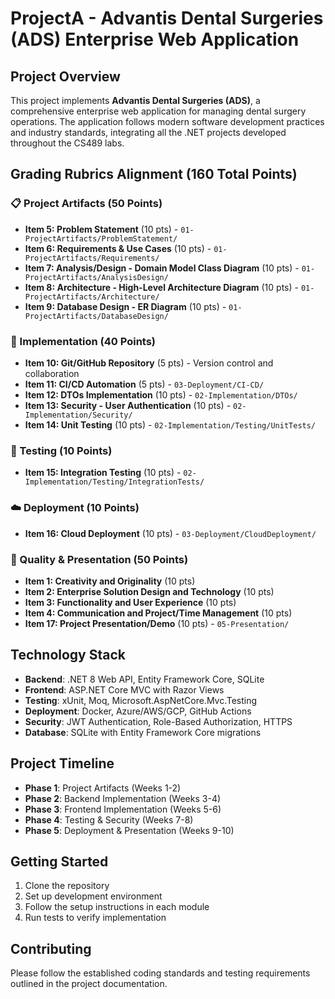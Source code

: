 # ProjectA - Advantis Dental Surgeries (ADS) Enterprise Web Application

## Project Overview
This project implements **Advantis Dental Surgeries (ADS)**, a comprehensive enterprise web application for managing dental surgery operations. The application follows modern software development practices and industry standards, integrating all the .NET projects developed throughout the CS489 labs.

## Grading Rubrics Alignment (160 Total Points)

### 📋 Project Artifacts (50 Points)
- **Item 5: Problem Statement** (10 pts) - `01-ProjectArtifacts/ProblemStatement/`
- **Item 6: Requirements & Use Cases** (10 pts) - `01-ProjectArtifacts/Requirements/`
- **Item 7: Analysis/Design - Domain Model Class Diagram** (10 pts) - `01-ProjectArtifacts/AnalysisDesign/`
- **Item 8: Architecture - High-Level Architecture Diagram** (10 pts) - `01-ProjectArtifacts/Architecture/`
- **Item 9: Database Design - ER Diagram** (10 pts) - `01-ProjectArtifacts/DatabaseDesign/`

### 🚀 Implementation (40 Points)
- **Item 10: Git/GitHub Repository** (5 pts) - Version control and collaboration
- **Item 11: CI/CD Automation** (5 pts) - `03-Deployment/CI-CD/`
- **Item 12: DTOs Implementation** (10 pts) - `02-Implementation/DTOs/`
- **Item 13: Security - User Authentication** (10 pts) - `02-Implementation/Security/`
- **Item 14: Unit Testing** (10 pts) - `02-Implementation/Testing/UnitTests/`

### 🧪 Testing (10 Points)
- **Item 15: Integration Testing** (10 pts) - `02-Implementation/Testing/IntegrationTests/`

### ☁️ Deployment (10 Points)
- **Item 16: Cloud Deployment** (10 pts) - `03-Deployment/CloudDeployment/`

### 🎯 Quality & Presentation (50 Points)
- **Item 1: Creativity and Originality** (10 pts)
- **Item 2: Enterprise Solution Design and Technology** (10 pts)
- **Item 3: Functionality and User Experience** (10 pts)
- **Item 4: Communication and Project/Time Management** (10 pts)
- **Item 17: Project Presentation/Demo** (10 pts) - `05-Presentation/`

## Technology Stack
- **Backend**: .NET 8 Web API, Entity Framework Core, SQLite
- **Frontend**: ASP.NET Core MVC with Razor Views
- **Testing**: xUnit, Moq, Microsoft.AspNetCore.Mvc.Testing
- **Deployment**: Docker, Azure/AWS/GCP, GitHub Actions
- **Security**: JWT Authentication, Role-Based Authorization, HTTPS
- **Database**: SQLite with Entity Framework Core migrations

## Project Timeline
- **Phase 1**: Project Artifacts (Weeks 1-2)
- **Phase 2**: Backend Implementation (Weeks 3-4)
- **Phase 3**: Frontend Implementation (Weeks 5-6)
- **Phase 4**: Testing & Security (Weeks 7-8)
- **Phase 5**: Deployment & Presentation (Weeks 9-10)

## Getting Started
1. Clone the repository
2. Set up development environment
3. Follow the setup instructions in each module
4. Run tests to verify implementation

## Contributing
Please follow the established coding standards and testing requirements outlined in the project documentation.
